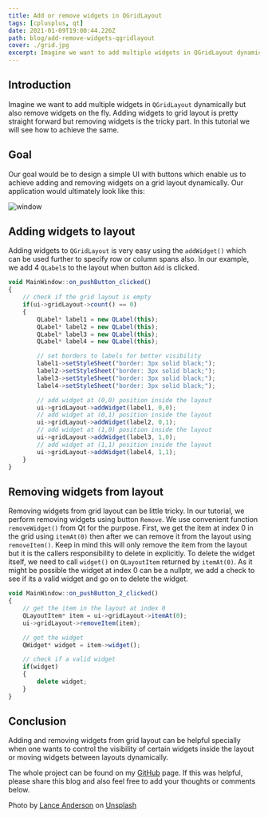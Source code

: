 ```yaml
---
title: Add or remove widgets in QGridLayout
tags: [cplusplus, qt]
date: 2021-01-09T19:00:44.226Z
path: blog/add-remove-widgets-qgridlayout
cover: ./grid.jpg
excerpt: Imagine we want to add multiple widgets in QGridLayout dynamically but also remove widgets on the fly.
---
```


## Introduction

Imagine we want to add multiple widgets in `QGridLayout` dynamically but also remove widgets on the fly. Adding widgets to grid layout is pretty straight forward but removing widgets is the tricky part. In this tutorial we will see how to achieve the same.

## Goal

Our goal would be to design a simple UI with buttons which enable us to achieve adding and removing widgets on a grid layout dynamically. Our application would ultimately look like this:

![window](https://user-images.githubusercontent.com/13438870/104109918-e1cf4880-52d2-11eb-8ebf-6e331b3832b2.gif)

## Adding widgets to layout

Adding widgets to `QGridLayout` is very easy using the `addWidget()` which can be used further to specify row or column spans also. In our example, we add 4 `QLabel`s to the layout when button `Add` is clicked.

```jsx
void MainWindow::on_pushButton_clicked()
{
    // check if the grid layout is empty
    if(ui->gridLayout->count() == 0)
    {
        QLabel* label1 = new QLabel(this);
        QLabel* label2 = new QLabel(this);
        QLabel* label3 = new QLabel(this);
        QLabel* label4 = new QLabel(this);

        // set borders to labels for better visibility
        label1->setStyleSheet("border: 3px solid black;");
        label2->setStyleSheet("border: 3px solid black;");
        label3->setStyleSheet("border: 3px solid black;");
        label4->setStyleSheet("border: 3px solid black;");

        // add widget at (0,0) position inside the layout
        ui->gridLayout->addWidget(label1, 0,0);
        // add widget at (0,1) position inside the layout
        ui->gridLayout->addWidget(label2, 0,1);
        // add widget at (1,0) position inside the layout
        ui->gridLayout->addWidget(label3, 1,0);
        // add widget at (1,1) position inside the layout
        ui->gridLayout->addWidget(label4, 1,1);
    }
}

```

## Removing widgets from layout

Removing widgets from grid layout can be little tricky. In our tutorial, we perform removing widgets using button `Remove`. We use convenient function `removeWidget()` from Qt for the purpose. First, we get the item at index 0 in the grid using `itemAt(0)` then after we can remove it from the layout using `removeItem()`. Keep in mind this will only remove the item from the layout but it is the callers responsibility to delete in explicitly. To delete the widget itself, we need to call `widget()` on `QLayoutItem` returned by `itemAt(0)`. As it might be possible the widget at index 0 can be a nullptr, we add a check to see if its a valid widget and go on to delete the widget.

```jsx
void MainWindow::on_pushButton_2_clicked()
{
    // get the item in the layout at index 0
    QLayoutItem* item = ui->gridLayout->itemAt(0);
    ui->gridLayout->removeItem(item);

    // get the widget
    QWidget* widget = item->widget();

    // check if a valid widget
    if(widget)
    {
        delete widget;
    }
}
```

## Conclusion

Adding and removing widgets from grid layout can be helpful specially when one wants to control the visibility of certain widgets inside the layout or moving widgets between layouts dynamically.

The whole project can be found on my [GitHub](https://github.com/SurKM9/GridLayoutTest) page. If this was helpful, please share this blog and also feel free to add your thoughts or comments below.


<span>Photo by <a href="https://unsplash.com/@lanceanderson?utm_source=unsplash&amp;utm_medium=referral&amp;utm_content=creditCopyText">Lance Anderson</a> on <a href="https://unsplash.com/s/photos/grid?utm_source=unsplash&amp;utm_medium=referral&amp;utm_content=creditCopyText">Unsplash</a></span>
